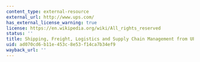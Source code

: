 ```yaml
---
content_type: external-resource
external_url: http://www.ups.com/
has_external_license_warning: true
license: https://en.wikipedia.org/wiki/All_rights_reserved
status: ''
title: Shipping, Freight, Logistics and Supply Chain Management from UPS
uid: ad070cd6-b11e-453c-8e53-f14ca7b34ef9
wayback_url: ''
---
```

